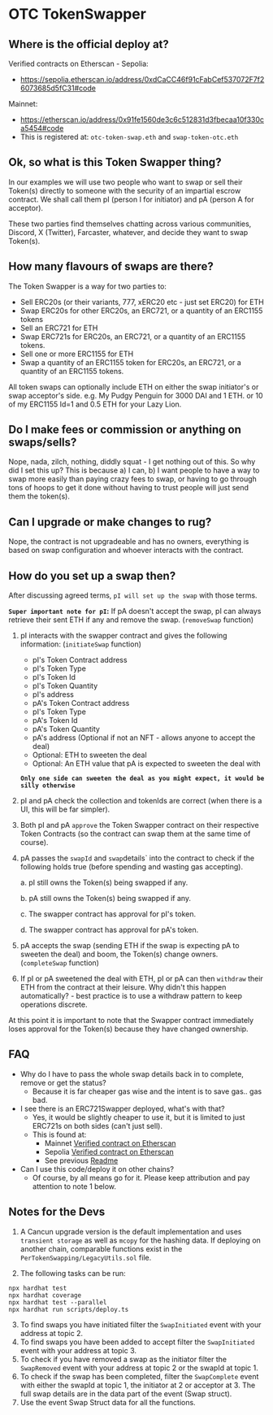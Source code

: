 # OTC TokenSwapper

## Where is the official deploy at?

Verified contracts on Etherscan - 
Sepolia:
- https://sepolia.etherscan.io/address/0xdCaCC46f91cFabCef537072F7f26073685d5fC31#code

Mainnet:
- https://etherscan.io/address/0x91fe1560de3c6c512831d3fbecaa10f330ca5454#code
- This is registered at: `otc-token-swap.eth` and `swap-token-otc.eth`

## Ok, so what is this Token Swapper thing? 

In our examples we will use two people who want to swap or sell their Token(s) directly to someone with the
security of an impartial escrow contract. We shall call them pI (person I for initiator) and pA (person A for acceptor).

These two parties find themselves chatting across various communities, Discord, X (Twitter), Farcaster, whatever, and decide they want to swap Token(s).

## How many flavours of swaps are there?

The Token Swapper is a way for two parties to:
- Sell ERC20s (or their variants, 777, xERC20 etc - just set ERC20) for ETH
- Swap ERC20s for other ERC20s, an ERC721, or a quantity of an ERC1155 tokens
- Sell an ERC721 for ETH
- Swap ERC721s for ERC20s, an ERC721, or a quantity of an ERC1155 tokens.
- Sell one or more ERC1155 for ETH
- Swap a quantity of an ERC1155 token for ERC20s, an ERC721, or a quantity of an ERC1155 tokens.

All token swaps can optionally include ETH on either the swap initiator's or swap acceptor's side.
e.g. My Pudgy Penguin for 3000 DAI and 1 ETH. or 10 of my ERC1155 Id=1 and 0.5 ETH for your Lazy Lion.

## Do I make fees or commission or anything on swaps/sells?
Nope, nada, zilch, nothing, diddly squat - I get nothing out of this. So why did I set this up? This is because a) I can, b) I want people to have a way to swap more easily than paying crazy fees to swap, or having to go through tons of hoops to get it done without having to trust people will just send them the token(s).

## Can I upgrade or make changes to rug?
Nope, the contract is not upgradeable and has no owners, everything is based on swap configuration and whoever interacts with the contract.

## How do you set up a swap then?

After discussing agreed terms, `pI will set up the swap` with those terms.  

**`Super important note for pI`:** If pA doesn't accept the swap, pI can always retrieve their sent ETH if any and remove the swap. (`removeSwap` function)

1. pI interacts with the swapper contract and gives the following information: (`initiateSwap` function)

   - pI's Token Contract address
   - pI's Token Type
   - pI's Token Id
   - pI's Token Quantity
   - pI's address
   - pA's Token Contract address
   - pI's Token Type
   - pA's Token Id
   - pA's Token Quantity
   - pA's address (Optional if not an NFT - allows anyone to accept the deal)
   - Optional: ETH to sweeten the deal
   - Optional: An ETH value that pA is expected to sweeten the deal with

    **`Only one side can sweeten the deal as you might expect, it would be silly otherwise`**

2. pI and pA check the collection and tokenIds are correct (when there is a UI, this will be far simpler). 
3. Both pI and pA `approve` the Token Swapper contract on their respective Token Contracts (so the contract can swap them at the same time of course).
4. pA passes the `swapId` and `swap`details` into the contract to check if the following holds true (before spending and wasting gas accepting).

    a. pI still owns the Token(s) being swapped if any.
    
    b. pA still owns the Token(s) being swapped if any.

    c. The swapper contract has approval for pI's token.

    d. The swapper contract has approval for pA's token.

5. pA accepts the swap (sending ETH if the swap is expecting pA to sweeten the deal) and boom, the Token(s) change owners. (`completeSwap` function)
6. If pI or pA sweetened the deal with ETH, pI or pA can then `withdraw` their ETH from the contract at their leisure. Why didn't this happen automatically? - best practice is to use a withdraw pattern to keep operations discrete.

At this point it is important to note that the Swapper contract immediately loses approval for the Token(s) because they have changed ownership.

## FAQ
- Why do I have to pass the whole swap details back in to complete, remove or get the status?
  - Because it is far cheaper gas wise and the intent is to save gas.. gas bad.
- I see there is an ERC721Swapper deployed, what's with that?
  - Yes, it would be slightly cheaper to use it, but it is limited to just ERC721s on both sides (can't just sell).
  - This is found at: 
    - Mainnet [Verified contract on Etherscan](https://etherscan.io/address/0xeb85ef5be169362473eb535c60bc2a1dcfba1bc8#code)
    - Sepolia [Verified contract on Etherscan](https://sepolia.etherscan.io/address/0x1e29f6aeb2371728b83bf06caa1c5d8b5307411e#code)
    - See previous [Readme](ERC721Swapper.md) 
- Can I use this code/deploy it on other chains?
  - Of course, by all means go for it. Please keep attribution and pay attention to note 1 below.

## Notes for the Devs

1. A Cancun upgrade version is the default implementation and uses `transient storage` as well as `mcopy` for the hashing data. If deploying on another chain, comparable functions exist in the `PerTokenSwapping/LegacyUtils.sol` file.

2. The following tasks can be run:

```shell
npx hardhat test
npx hardhat coverage
npx hardhat test --parallel
npx hardhat run scripts/deploy.ts
```

3. To find swaps you have initiated filter the `SwapInitiated` event with your address at topic 2.
4. To find swaps you have been added to accept filter the `SwapInitiated` event with your address at topic 3.
5. To check if you have removed a swap as the initiator filter the `SwapRemoved` event with your address at topic 2 or the swapId at topic 1.
6. To check if the swap has been completed, filter the `SwapComplete` event with either the swapId at topic 1, the initiator at 2 or acceptor at 3. The full swap details are in the data part of the event (Swap struct).
7. Use the event Swap Struct data for all the functions.
